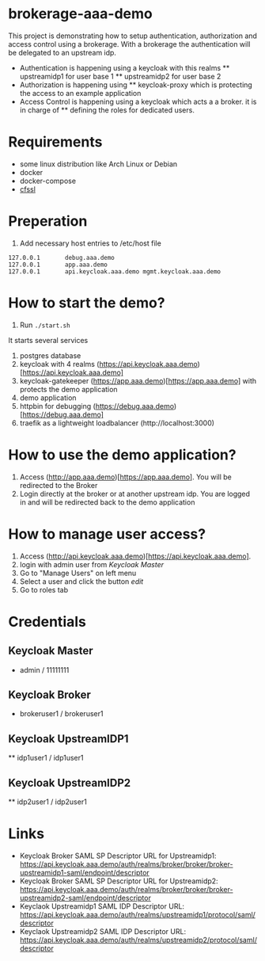 # brokerage-aaa-demo

This project is demonstrating how to setup authentication, authorization and access control using a brokerage. With a brokerage the authentication will be delegated to an upstream idp.
* Authentication is happening using a keycloak with this realms
** upstreamidp1 for user base 1
** upstreamidp2 for user base 2
* Authorization is happening using
** keycloak-proxy which is protecting the access to an example application
* Access Control is happening using a keycloak which acts a a broker. it is in charge of
** defining the roles for dedicated users.


# Requirements
* some linux distribution like Arch Linux or Debian
* docker
* docker-compose
* [cfssl](https://github.com/cloudflare/cfssl)


# Preperation

1. Add necessary host entries to /etc/host file
```
127.0.0.1       debug.aaa.demo
127.0.0.1       app.aaa.demo
127.0.0.1       api.keycloak.aaa.demo mgmt.keycloak.aaa.demo
```

# How to start the demo?

1. Run `./start.sh`

It starts several services
1. postgres database
2. keycloak with 4 realms (https://api.keycloak.aaa.demo)[https://api.keycloak.aaa.demo]
3. keycloak-gatekeeper (https://app.aaa.demo)[https://app.aaa.demo] with protects the demo application
4. demo application
5. httpbin for debugging (https://debug.aaa.demo)[https://debug.aaa.demo]
6. traefik as a lightweight loadbalancer (http://localhost:3000)

# How to use the demo application?

1. Access (http://app.aaa.demo)[https://app.aaa.demo]. You will be redirected to the Broker
2. Login directly at the broker or at another upstream idp. You are logged in and will be redirected back to the demo application


# How to manage user access?
1. Access (http://api.keycloak.aaa.demo)[https://api.keycloak.aaa.demo]. 
2. login with admin user from *Keycloak Master*
3. Go to "Manage Users" on left menu
4. Select a user and click the button *edit*
5. Go to roles tab


# Credentials

## Keycloak Master
* admin / 11111111

## Keycloak Broker
* brokeruser1 / brokeruser1

## Keycloak UpstreamIDP1
** idp1user1 / idp1user1

## Keycloak UpstreamIDP2
** idp2user1 / idp2user1


# Links

* Keycloak Broker SAML SP Descriptor URL for Upstreamidp1: https://api.keycloak.aaa.demo/auth/realms/broker/broker/broker-upstreamidp1-saml/endpoint/descriptor
* Keycloak Broker SAML SP Descriptor URL for Upstreamidp2: https://api.keycloak.aaa.demo/auth/realms/broker/broker/broker-upstreamidp2-saml/endpoint/descriptor
* Keyclaok Upstreamidp1 SAML IDP Descriptor URL: https://api.keycloak.aaa.demo/auth/realms/upstreamidp1/protocol/saml/descriptor
* Keyclaok Upstreamidp2 SAML IDP Descriptor URL: https://api.keycloak.aaa.demo/auth/realms/upstreamidp2/protocol/saml/descriptor
